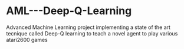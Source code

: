 # AML---Deep-Q-Learning
Advanced Machine Learning project implementing a state of the art tecnique called Deep-Q learning to teach a novel agent to play various atari2600 games

